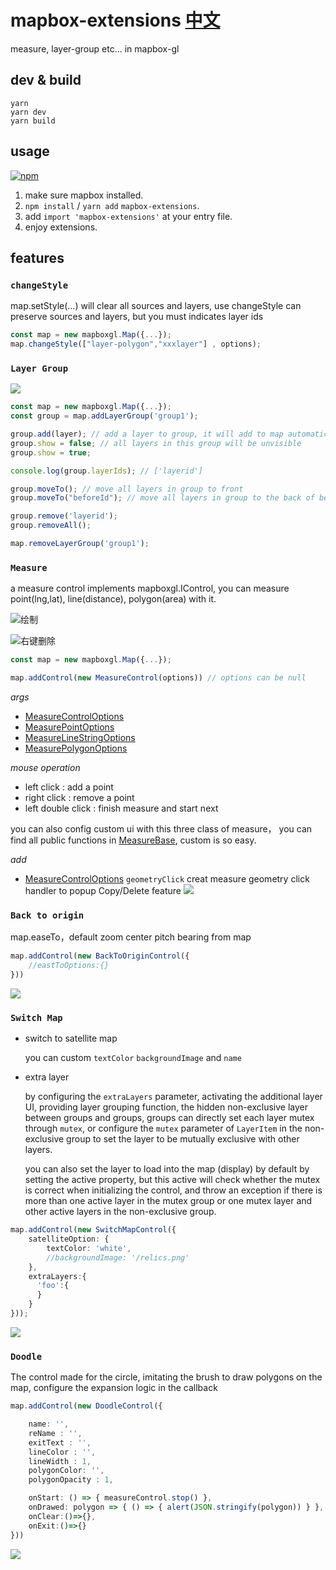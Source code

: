 # mapbox-extensions [中文](./README.ZH.md)
measure, layer-group etc... in mapbox-gl
## dev & build 
```
yarn
yarn dev
yarn build
```
## usage  
[![npm](https://img.shields.io/npm/v/mapbox-extensions)](https://www.npmjs.com/package/mapbox-extensions) 
1. make sure mapbox installed. 
2. `npm install` / `yarn add` `mapbox-extensions`. 
3. add `import 'mapbox-extensions'` at your entry file. 
4. enjoy extensions. 
## features 
### `changeStyle`  
map.setStyle(...) will clear all sources and layers, use changeStyle can preserve sources and layers, but you must indicates layer ids
``` ts
const map = new mapboxgl.Map({...});
map.changeStyle(["layer-polygon","xxxlayer"] , options);
```

### `Layer Group`
![](https://img2022.cnblogs.com/blog/1375435/202208/1375435-20220806221407867-1122089688.gif)
``` ts
const map = new mapboxgl.Map({...});
const group = map.addLayerGroup('group1');

group.add(layer); // add a layer to group, it will add to map automatically
group.show = false; // all layers in this group will be unvisible
group.show = true;

console.log(group.layerIds); // ['layerid']

group.moveTo(); // move all layers in group to front
group.moveTo("beforeId"); // move all layers in group to the back of beforeId layer

group.remove('layerid');
group.removeAll();

map.removeLayerGroup('group1');
```  
### `Measure`  
a measure control implements mapboxgl.IControl, you can measure point(lng,lat), line(distance), polygon(area) with it. 

![绘制](https://img2022.cnblogs.com/blog/1375435/202208/1375435-20220806221426272-27170389.gif)

![右键删除](https://img2022.cnblogs.com/blog/1375435/202210/1375435-20221023175344373-2003003842.gif)

``` ts
const map = new mapboxgl.Map({...});

map.addControl(new MeasureControl(options)) // options can be null
```

*args* 
- [MeasureControlOptions](./lib/controls/MeasureControl.ts)  
- [MeasurePointOptions](./lib/features/Meature/MeasurePoint.ts)  
- [MeasureLineStringOptions](./lib/features/Meature/MeasureLineString.ts)  
- [MeasurePolygonOptions](./lib/features/Meature/MeasurePolygon.ts)  

*mouse operation* 
- left click : add a point
- right click : remove a point
- left double click : finish measure and start next

you can also config custom ui with this three class of measure， you can find all public functions in [MeasureBase](./lib/features/Meature/MeasureBase.ts), custom is so easy.

*add*  
- [MeasureControlOptions](./lib/controls/MeasureControl.ts) `geometryClick` creat measure geometry click handler to popup Copy/Delete feature
![](https://img2022.cnblogs.com/blog/1375435/202210/1375435-20221023175524217-370679180.gif)

### `Back to origin`
map.easeTo，default zoom center pitch bearing from map

``` ts
map.addControl(new BackToOriginControl({
    //eastToOptions:{}
}))
```

![](https://img2023.cnblogs.com/blog/1375435/202301/1375435-20230107191736719-914259791.gif)

### `Switch Map` 
- switch to satellite map 

    you can custom `textColor` `backgroundImage` and `name` 

- extra layer 

    by configuring the `extraLayers` parameter, activating the additional layer UI, providing layer grouping function, the hidden non-exclusive layer between groups and groups, groups can directly set each layer mutex through `mutex`, or configure the `mutex` parameter of `LayerItem` in the non-exclusive group to set the layer to be mutually exclusive with other layers.

    you can also set the layer to load into the map (display) by default by setting the active property, but this active will check whether the mutex is correct when initializing the control, and throw an exception if there is more than one active layer in the mutex group or one mutex layer and other active layers in the non-exclusive group.
``` ts
map.addControl(new SwitchMapControl({
    satelliteOption: {
        textColor: 'white',
        //backgroundImage: '/relics.png'
    },
    extraLayers:{
      'foo':{
      }
    }
}));
```
![](https://img2023.cnblogs.com/blog/1375435/202301/1375435-20230107192936756-2062484649.gif)

### `Doodle` 
The control made for the circle, imitating the brush to draw polygons on the map, configure the expansion logic in the callback

``` ts
map.addControl(new DoodleControl({

    name: '', 
    reName : '',
    exitText : '',      
    lineColor : '',
    lineWidth : 1, 
    polygonColor: '', 
    polygonOpacity : 1,

    onStart: () => { measureControl.stop() },
    onDrawed: polygon => { () => { alert(JSON.stringify(polygon)) } },
    onClear:()=>{},
    onExit:()=>{}
}))
```
![](https://img2023.cnblogs.com/blog/1375435/202301/1375435-20230107191837523-1099243574.gif)
```
